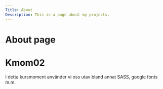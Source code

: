 ```yaml
---
Title: About
Description: This is a page about my projects.
---
```


About page
==========================

Kmom02
==========================

I detta kursmoment använder vi oss utav bland annat SASS, google fonts m.m.